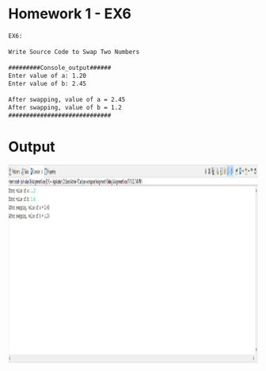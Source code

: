 # Homework 1 - EX6

```
EX6:

Write Source Code to Swap Two Numbers

#########Console_output######
Enter value of a: 1.20
Enter value of b: 2.45

After swapping, value of a = 2.45
After swapping, value of b = 1.2
#############################
```

# Output

<img src="./Output_EX6.png" width="1080" height="399">